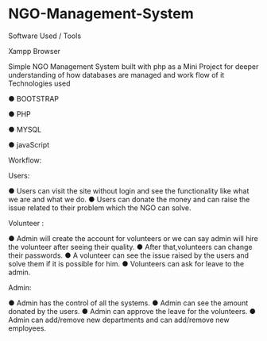 # NGO-Management-System

Software Used / Tools

 Xampp 
 Browser
 
Simple NGO Management System built with php as a Mini Project for deeper understanding of how databases are managed and work flow of it Technologies used

● BOOTSTRAP

● PHP

● MYSQL

● javaScript

Workflow:

Users:

● Users can visit the site without login and see the functionality like what we are and what we do.
● Users can donate the money and can raise the issue related to their problem which the NGO can solve.

Volunteer :

● Admin will create the account for volunteers or we can say admin will hire the volunteer after seeing their quality.
● After that,volunteers can change their passwords.
● A volunteer can see the issue raised by the users and solve them if it is possible for him.
● Volunteers can ask for leave to the admin.

Admin:

● Admin has the control of all the systems.
● Admin can see the amount donated by the users.
● Admin can approve the leave for the volunteers.
● Admin can add/remove new departments and can add/remove new employees.
